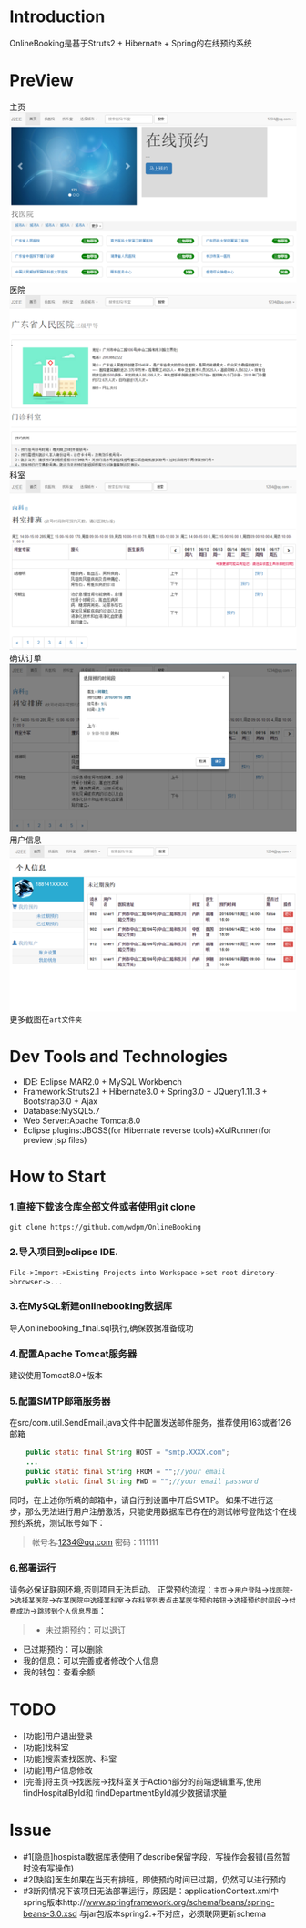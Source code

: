 # Introduction
OnlineBooking是基于Struts2 + Hibernate + Spring的在线预约系统

# PreView
主页
<img src="/art/index.PNG" alt="index.PNG"/>
医院
<img src="/art/hospital.PNG" alt="hospital.PNG"/>
科室
<img src="/art/department.PNG" alt="department.PNG"/>
确认订单
<img src="/art/confirm_order.PNG" alt="confirm_order.PNG"/>
用户信息
<img src="/art/userinfo.PNG" alt="userinfo.PNG"/>
更多截图在``art文件夹``
# Dev Tools and Technologies
- IDE: Eclipse MAR2.0 + MySQL Workbench
- Framework:Struts2.1 + Hibernate3.0 + Spring3.0 + JQuery1.11.3 + Bootstrap3.0 + Ajax
- Database:MySQL5.7
- Web Server:Apache Tomcat8.0
- Eclipse plugins:JBOSS(for Hibernate reverse tools)+XulRunner(for preview jsp files)

# How to Start
### 1.直接下载该仓库全部文件或者使用git clone
```
git clone https://github.com/wdpm/OnlineBooking
```

### 2.导入项目到eclipse IDE.
```
File->Import->Existing Projects into Workspace->set root diretory->browser->...
```

### 3.在MySQL新建onlinebooking数据库
导入onlinebooking_final.sql执行,确保数据准备成功

### 4.配置Apache Tomcat服务器
建议使用Tomcat8.0+版本

### 5.配置SMTP邮箱服务器
在src/com.util.SendEmail.java文件中配置发送邮件服务，推荐使用163或者126邮箱
``` java
    public static final String HOST = "smtp.XXXX.com";
    ...
    public static final String FROM = "";//your email
    public static final String PWD = "";//your email password
```
同时，在上述你所填的邮箱中，请自行到设置中开启SMTP。
如果不进行这一步，那么无法进行用户注册激活，只能使用数据库已存在的测试帐号登陆这个在线预约系统，测试账号如下：
> 帐号名:1234@qq.com
  密码：111111
  
### 6.部署运行
请务必保证联网环境,否则项目无法启动。
正常预约流程：``主页``->``用户登陆``->``找医院``->``选择某医院``->``在某医院中选择某科室``->``在科室列表点击某医生预约按钮``->``选择预约时间段``->``付费成功``->``跳转到个人信息界面``：

>- 未过期预约：可以退订
- 已过期预约：可以删除
- 我的信息：可以完善或者修改个人信息
- 我的钱包：查看余额

  
# TODO
- [功能]用户退出登录
- [功能]找科室
- [功能]搜索查找医院、科室
- [功能]用户信息修改
- [完善]将主页->找医院->找科室关于Action部分的前端逻辑重写,使用findHospitalById和 findDepartmentById减少数据请求量

# Issue
- #1[隐患]hospistal数据库表使用了describe保留字段，写操作会报错(虽然暂时没有写操作)
- #2[缺陷]医生如果在当天有排班，即使预约时间已过期，仍然可以进行预约
- #3断网情况下该项目无法部署运行，原因是：applicationContext.xml中spring版本http://www.springframework.org/schema/beans/spring-beans-3.0.xsd 与jar包版本spring2.+不对应，必须联网更新schema

